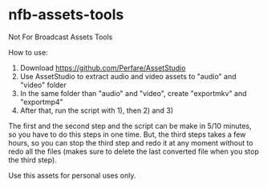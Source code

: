 # nfb-assets-tools
Not For Broadcast Assets Tools


How to use:

1) Download https://github.com/Perfare/AssetStudio
2) Use AssetStudio to extract audio and video assets to "audio" and "video" folder
3) In the same folder than "audio" and "video", create "exportmkv" and "exportmp4"
4) After that, run the script with 1), then 2) and 3)

The first and the second step and the script can be make in 5/10 minutes, so you have to do this steps in one time. But, the third steps takes a few hours, so you can stop the third step and redo it at any moment without to redo all the files (makes sure to delete the last converted file when you stop the third step).

Use this assets for personal uses only.
